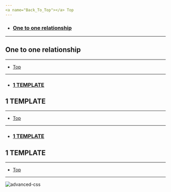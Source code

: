 ```yaml
---
<a name="Back_To_Top"></a> Top
---
```


- ### [One to one relationship](#One_to_one_relationship)

---

## <a name="One_to_one_relationship"></a>One to one relationship



---

- [Top](#Back_To_Top)

---

- ### [1 TEMPLATE](#1_TEMPLATE)

## <a name="1_TEMPLATE"></a>1 TEMPLATE

---

- [Top](#Back_To_Top)

---

- ### [1 TEMPLATE](#1_TEMPLATE)

## <a name="1_TEMPLATE"></a>1 TEMPLATE

---

- [Top](#Back_To_Top)

---

![advanced-css](./images/#.png)